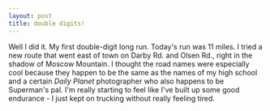 ```yaml
---
layout: post
title: double digits!
---
```


Well I did it. My first double-digit long run. Today's run was 11 miles. I tried a new route that went east of town on Darby Rd. and Olsen Rd., right in the shadow of Moscow Mountain. I thought the road names were especially cool because they happen to be the same as the names of my high school and a certain <i>Daily Planet</i> photographer who also happens to be Superman's pal. I'm really starting to feel like I've built up some good endurance - I just kept on trucking without really feeling tired.
